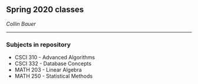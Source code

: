 ## Spring 2020 classes

*Collin Bauer*

---

### Subjects in repository
- CSCI 310 - Advanced Algorithms
- CSCI 332 - Database Concepts
- MATH 203 - Linear Algebra
- MATH 250 - Statistical Methods
